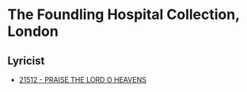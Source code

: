 # The Foundling Hospital Collection, London

## Lyricist

- [21512 - PRAISE THE LORD O HEAVENS](/hymns/21512.md)

